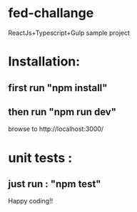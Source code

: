 # fed-challange
ReactJs+Typescript+Gulp sample project

# Installation:
 ## first run "npm install"
 ## then run "npm run dev"
 
 browse to http://localhost:3000/
 
 # unit tests : 
  ## just run : "npm test"
  
  Happy coding!!
